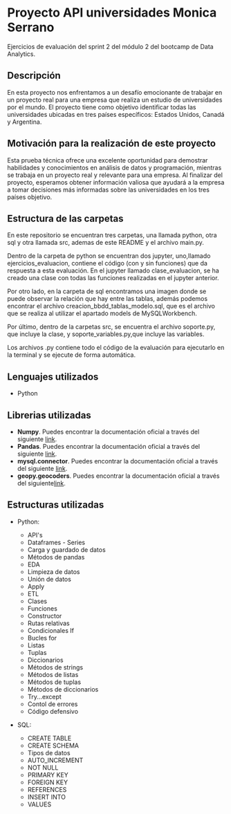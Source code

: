 # Proyecto API universidades Monica Serrano
Ejercicios de evaluación del sprint 2 del módulo 2 del bootcamp de Data Analytics.

## Descripción
En esta proyecto nos enfrentamos a un desafío emocionante de trabajar en un proyecto real para una empresa que realiza un estudio de universidades por el mundo. El proyecto tiene como objetivo identificar todas las universidades ubicadas en tres países específicos: Estados Unidos, Canadá y Argentina.

## Motivación para la realización de este proyecto

Esta prueba técnica ofrece una excelente oportunidad para demostrar habilidades y conocimientos en análisis de datos y programación, mientras se trabaja en un proyecto real y relevante para una empresa. Al finalizar del proyecto, esperamos obtener información valiosa que ayudará a la empresa a tomar decisiones más informadas sobre las universidades en los tres países objetivo.

## Estructura de las carpetas 

En este repositorio se encuentran tres carpetas, una llamada python, otra sql y otra llamada src, ademas de este README y el archivo main.py.

Dentro de la carpeta de python se encuentran dos jupyter, uno,llamado ejercicios_evaluacion, contiene el código (con y sin funciones) que da respuesta a esta evaluación. En el jupyter llamado clase_evaluacion, se ha creado una clase con todas las funciones realizadas en el jupyter anterior.

Por otro lado, en la carpeta de sql encontramos  una imagen donde se puede observar la relación que hay entre las tablas, además podemos encontrar el archivo creacion_bbdd_tablas_modelo.sql, que es el archivo que se realiza al utilizar el apartado models de MySQLWorkbench.

Por último, dentro de la carpetas src, se encuentra el archivo soporte.py, que incluye la clase, y soporte_variables.py,que incluye las variables.

Los archivos .py contiene todo el código de la evaluación para ejecutarlo en la terminal y se ejecute de forma automática.

## Lenguajes utilizados
* Python

## Librerias utilizadas
* **Numpy**. Puedes encontrar la documentación oficial a través del siguiente [link](https://numpy.org/doc/stable/user/).
* **Pandas**. Puedes encontrar la documentación oficial a través del siguiente [link](https://pandas.pydata.org/docs/user_guide/index.html).
* **mysql.connector**. Puedes encontrar la documentación oficial a través del siguiente [link](https://dev.mysql.com/doc/connector-python/en/connector-python-versions.html).
* **geopy.geocoders**. Puedes encontrar la documentación oficial a través del siguiente[link](https://geopy.readthedocs.io/en/stable/).


## Estructuras utilizadas

* Python:
    * API's
    * Dataframes - Series
    * Carga y guardado de datos
    * Métodos de pandas
    * EDA
    * Limpieza de datos
    * Unión de datos
    * Apply
    * ETL
    * Clases
    * Funciones
    * Constructor
    * Rutas relativas
    * Condicionales If
    * Bucles for
    * Listas
    * Tuplas
    * Diccionarios
    * Métodos de strings
    * Métodos de listas
    * Métodos de tuplas
    * Métodos de diccionarios
    * Try...except
    * Contol de errores
    * Código defensivo

* SQL:
    * CREATE TABLE
    * CREATE SCHEMA
    * Tipos de datos
    * AUTO_INCREMENT
    * NOT NULL
    * PRIMARY KEY
    * FOREIGN KEY
    * REFERENCES
    * INSERT INTO
    * VALUES


